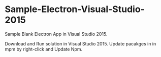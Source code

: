 # Sample-Electron-Visual-Studio-2015

Sample Blank Electron App in Visual Studio 2015.

Download and Run solution in Visual Studio 2015.
Update pacakges in in mpm by right-click and Update Npm.
